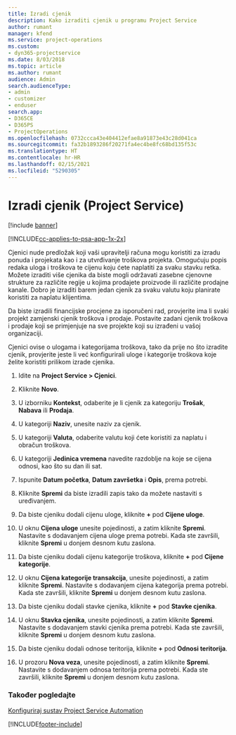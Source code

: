 ```yaml
---
title: Izradi cjenik
description: Kako izraditi cjenik u programu Project Service
author: rumant
manager: kfend
ms.service: project-operations
ms.custom:
- dyn365-projectservice
ms.date: 8/03/2018
ms.topic: article
ms.author: rumant
audience: Admin
search.audienceType:
- admin
- customizer
- enduser
search.app:
- D365CE
- D365PS
- ProjectOperations
ms.openlocfilehash: 0732ccca43e404412efae8a91873e43c28d041ca
ms.sourcegitcommit: fa32b1893286f20271fa4ec4be8fc68bd135f53c
ms.translationtype: HT
ms.contentlocale: hr-HR
ms.lasthandoff: 02/15/2021
ms.locfileid: "5290305"
---
```

# <a name="create-a-price-list-project-service"></a>Izradi cjenik (Project Service)

[!include [banner](../includes/psa-now-project-operations.md)]

[!INCLUDE[cc-applies-to-psa-app-1x-2x](../includes/cc-applies-to-psa-app-1x-2x.md)]

Cjenici nude predložak koji vaši upravitelji računa mogu koristiti za izradu ponuda i projekata kao i za utvrđivanje troškova projekta. Omogućuju popis redaka uloga i troškova te cijenu koju ćete naplatiti za svaku stavku retka. Možete izraditi više cjenika da biste mogli održavati zasebne cjenovne strukture za različite regije u kojima prodajete proizvode ili različite prodajne kanale. Dobro je izraditi barem jedan cjenik za svaku valutu koju planirate koristiti za naplatu klijentima.  
  
Da biste izradili financijske procjene za isporučeni rad, provjerite ima li svaki projekt zamjenski cjenik troškova i prodaje. Postavite zadani cjenik troškova i prodaje koji se primjenjuje na sve projekte koji su izrađeni u vašoj organizaciji.  
  
Cjenici ovise o ulogama i kategorijama troškova, tako da prije no što izradite cjenik, provjerite jeste li već konfigurirali uloge i kategorije troškova koje želite koristiti prilikom izrade cjenika.  
  
1.  Idite na **Project Service > Cjenici**.  
  
2.  Kliknite **Novo**.  
  
3.  U izborniku **Kontekst**, odaberite je li cjenik za kategoriju **Trošak**, **Nabava** ili **Prodaja**.  
  
4.  U kategoriji **Naziv**, unesite naziv za cjenik.  
  
5.  U kategoriji **Valuta**, odaberite valutu koji ćete koristiti za naplatu i obračun troškova.  
  
6.  U kategoriji **Jedinica vremena** navedite razdoblje na koje se cijena odnosi, kao što su dan ili sat.  
  
7.  Ispunite **Datum početka**, **Datum završetka** i **Opis**, prema potrebi.  
  
8.  Kliknite **Spremi** da biste izradili zapis tako da možete nastaviti s uređivanjem.  
  
9. Da biste cjeniku dodali cijenu uloge, kliknite **+** pod **Cijene uloge**.  
  
10. U oknu **Cijena uloge** unesite pojedinosti, a zatim kliknite **Spremi**. Nastavite s dodavanjem cijena uloge prema potrebi. Kada ste završili, kliknite **Spremi** u donjem desnom kutu zaslona.  
  
11. Da biste cjeniku dodali cijenu kategorije troškova, kliknite **+** pod **Cijene kategorije**.  
  
12. U oknu **Cijena kategorije transakcija**, unesite pojedinosti, a zatim kliknite **Spremi**. Nastavite s dodavanjem cijena kategorija prema potrebi. Kada ste završili, kliknite **Spremi** u donjem desnom kutu zaslona.  
  
13. Da biste cjeniku dodali stavke cjenika, kliknite **+** pod **Stavke cjenika**.  
  
14. U oknu **Stavka cjenika**, unesite pojedinosti, a zatim kliknite **Spremi**. Nastavite s dodavanjem stavki cjenika prema potrebi. Kada ste završili, kliknite **Spremi** u donjem desnom kutu zaslona.  
  
15. Da biste cjeniku dodali odnose teritorija, kliknite **+** pod **Odnosi teritorija**.  
  
16. U prozoru **Nova veza**, unesite pojedinosti, a zatim kliknite **Spremi**. Nastavite s dodavanjem odnosa teritorija prema potrebi. Kada ste završili, kliknite **Spremi** u donjem desnom kutu zaslona.  
  
### <a name="see-also"></a>Također pogledajte  
 [Konfiguriraj sustav Project Service Automation](../psa/configure.md)


[!INCLUDE[footer-include](../includes/footer-banner.md)]